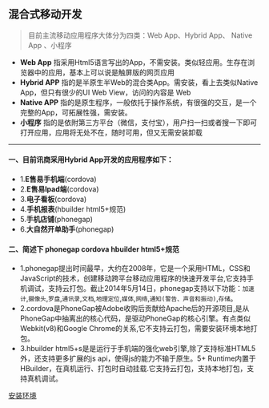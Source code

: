 ## 混合式移动开发

>目前主流移动应用程序大体分为四类：Web App、Hybrid App、 Native App 、小程序

- **Web App** 指采用Html5语言写出的App，不需安装。类似轻应用。生存在浏览器中的应用，基本上可以说是触屏版的网页应用
- **Hybrid APP** 指的是半原生半Web的混合类App。需安装，看上去类似Native App，但只有很少的UI Web View，访问的内容是 Web
- **Native APP** 指的是原生程序，一般依托于操作系统，有很强的交互，是一个完整的App，可拓展性强，需安装。
- **小程序** 指的是依附第三方平台（微信，支付宝），用户扫一扫或者搜一下即可打开应用，应用将无处不在，随时可用，但又无需安装卸载

----

#### 一、目前讯商采用Hybrid App开发的应用程序如下：

- 1.**E售易手机端**(cordova)
- 2.**E售易Ipad端**(cordova)
- 3.**电子看板**(cordova)
- 4.**手机报表**(hbuilder html5+规范)
- 5.**手机店铺**(phonegap)
- 6.**大自然开单助手**(phonegap)

#### 二、简述下  phonegap  cordova  hbuilder html5+规范
- 1.phonegap提出时间最早，大约在2008年，它是一个采用HTML，CSS和JavaScript的技术，创建移动跨平台移动应用程序的快速开发平台,它支持手机调试，支持云打包。截止2014年5月14日，phonegap支持以下功能：`加速计`,`摄像头`,`罗盘`,`通讯录`,`文档`,`地理定位`,`媒体`,`网络`,`通知(警告、声音和振动)`,`存储`。
- 2.cordova是PhoneGap被Adobe收购后贡献给Apache后的开源项目,是从PhoneGap中抽离出的核心代码，是驱动PhoneGap的核心引擎。有点类似Webkit(v8)和Google Chrome的关系,它不支持云打包，需要安装环境本地打包。
- 3.hbuilder html5+s是是运行于手机端的强化web引擎,除了支持标准HTML5外，还支持更多扩展的js api，使得js的能力不输于原生。5+ Runtime内置于HBuilder，在真机运行、打包时自动挂载.它支持云打包，支持本地打包，支持真机调试。


[安装环境](./安装环境)